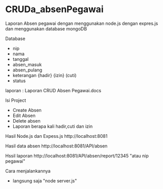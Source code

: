 # CRUDa_absenPegawai
Laporan Absen pegawai dengan menggunakan node.js dengan expres.js dan menggunakan database mongoDB 

Database
- nip
- nama
- tanggal
- absen_masuk
- absen_pulang 
- keterangan
  {hadir}
  {izin}
  (cuti)
- status

laporan : Laporan CRUD Absen Pegawai.docs

Isi Project
- Create Absen 
- Edit Absen 
- Delete absen
- Laporan berapa kali hadir,cuti dan izin

Hasil Node.js dan Expess.js
http://localhost:8081

Hasil data absen
http://localhost:8081/API/absen

Hssil laporan
http://localhost:8081/API/absen/report/12345 "atau nip pegawai"

Cara menjalankannya 
- langsung saja 
  "node server.js"
